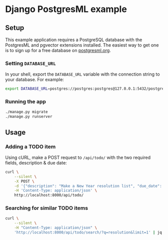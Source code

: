 # Django PostgresML example

## Setup

This example application requires a PostgreSQL database with the PostgresML and pgvector extensions installed. The easiest way to get one is to sign up
for a free database on [postgresml.org](https://postgresml.org).


### Setting `DATABASE_URL`

In your shell, export the `DATABASE_URL` variable with the connection string to your database. For example:

```bash
export DATABASE_URL=postgres://postgres:postgres@127.0.0.1:5432/postgres
```

### Running the app

```bash
./manage.py migrate
./manage.py runserver
```

## Usage

### Adding a TODO item

Using cURL, make a POST request to `/api/todo/` with the two required fields, description & due date:

```bash
curl \
    --silent \
    -X POST \
    -d '{"description": "Make a New Year resolution list", "due_date": "2025-01-01"}' \
    -H 'Content-Type: application/json' \
    http://localhost:8000/api/todo/
```

### Searching for similar TODO items

```bash
curl \
    --silent \
    -H "Content-Type: application/json" \
    'http://localhost:8000/api/todo/search/?q=resolution&limit=1' | jq ".[0].description"
```
